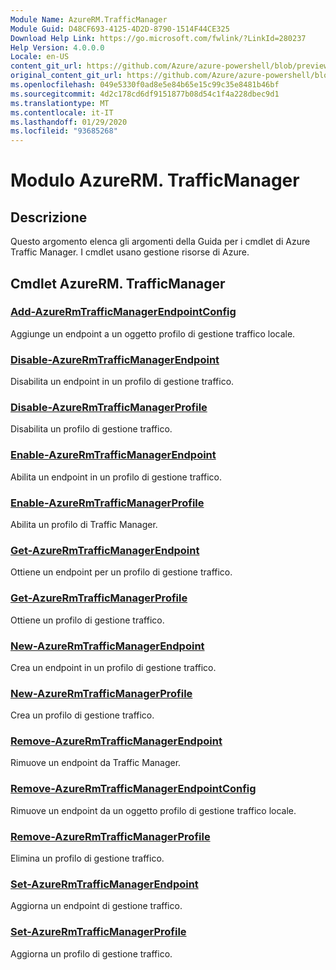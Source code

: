 ```yaml
---
Module Name: AzureRM.TrafficManager
Module Guid: D48CF693-4125-4D2D-8790-1514F44CE325
Download Help Link: https://go.microsoft.com/fwlink/?LinkId=280237
Help Version: 4.0.0.0
Locale: en-US
content_git_url: https://github.com/Azure/azure-powershell/blob/preview/src/ResourceManager/TrafficManager/Commands.TrafficManager2/help/AzureRM.TrafficManager.md
original_content_git_url: https://github.com/Azure/azure-powershell/blob/preview/src/ResourceManager/TrafficManager/Commands.TrafficManager2/help/AzureRM.TrafficManager.md
ms.openlocfilehash: 049e5330f0ad8e5e84b65e15c99c35e8481b46bf
ms.sourcegitcommit: 4d2c178cd6df9151877b08d54c1f4a228dbec9d1
ms.translationtype: MT
ms.contentlocale: it-IT
ms.lasthandoff: 01/29/2020
ms.locfileid: "93685268"
---
```

# Modulo AzureRM. TrafficManager
## Descrizione
Questo argomento elenca gli argomenti della Guida per i cmdlet di Azure Traffic Manager. I cmdlet usano gestione risorse di Azure.

## Cmdlet AzureRM. TrafficManager
### [Add-AzureRmTrafficManagerEndpointConfig](Add-AzureRmTrafficManagerEndpointConfig.md)
Aggiunge un endpoint a un oggetto profilo di gestione traffico locale.

### [Disable-AzureRmTrafficManagerEndpoint](Disable-AzureRmTrafficManagerEndpoint.md)
Disabilita un endpoint in un profilo di gestione traffico.

### [Disable-AzureRmTrafficManagerProfile](Disable-AzureRmTrafficManagerProfile.md)
Disabilita un profilo di gestione traffico.

### [Enable-AzureRmTrafficManagerEndpoint](Enable-AzureRmTrafficManagerEndpoint.md)
Abilita un endpoint in un profilo di gestione traffico.

### [Enable-AzureRmTrafficManagerProfile](Enable-AzureRmTrafficManagerProfile.md)
Abilita un profilo di Traffic Manager.

### [Get-AzureRmTrafficManagerEndpoint](Get-AzureRmTrafficManagerEndpoint.md)
Ottiene un endpoint per un profilo di gestione traffico.

### [Get-AzureRmTrafficManagerProfile](Get-AzureRmTrafficManagerProfile.md)
Ottiene un profilo di gestione traffico.

### [New-AzureRmTrafficManagerEndpoint](New-AzureRmTrafficManagerEndpoint.md)
Crea un endpoint in un profilo di gestione traffico.

### [New-AzureRmTrafficManagerProfile](New-AzureRmTrafficManagerProfile.md)
Crea un profilo di gestione traffico.

### [Remove-AzureRmTrafficManagerEndpoint](Remove-AzureRmTrafficManagerEndpoint.md)
Rimuove un endpoint da Traffic Manager.

### [Remove-AzureRmTrafficManagerEndpointConfig](Remove-AzureRmTrafficManagerEndpointConfig.md)
Rimuove un endpoint da un oggetto profilo di gestione traffico locale.

### [Remove-AzureRmTrafficManagerProfile](Remove-AzureRmTrafficManagerProfile.md)
Elimina un profilo di gestione traffico.

### [Set-AzureRmTrafficManagerEndpoint](Set-AzureRmTrafficManagerEndpoint.md)
Aggiorna un endpoint di gestione traffico.

### [Set-AzureRmTrafficManagerProfile](Set-AzureRmTrafficManagerProfile.md)
Aggiorna un profilo di gestione traffico.

